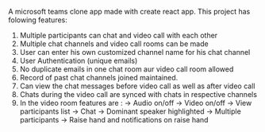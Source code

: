 A microsoft teams clone app made with create react app. This project has folowing features:

1) Multiple participants can chat and video call with each other
2) Multiple chat channels and video call rooms can be made
3) User can enter his own customized channel name for his chat channel
4) User Authentication (unique emails)
5) No duplicate emails in one chat room aur video call room allowed
6) Record of past chat channels joined maintained.
7) Can view the chat messages before video call as well as after video call
8) Chats during the video call are synced with chats in respective channels
9) In the video room features are :
    -> Audio on/off
    -> Video on/off
    -> View participants list
    -> Chat
    -> Dominant speaker highlighted
    -> Multiple participants
    -> Raise hand and notifications on raise hand

